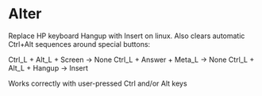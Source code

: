# Alter

Replace HP keyboard Hangup with Insert on linux.
Also clears automatic Ctrl+Alt sequences around special buttons:

Ctrl_L + Alt_L + Screen    -> None
Ctrl_L + Answer + Meta_L   -> None
Ctrl_L + Alt_L + Hangup    -> Insert

Works correctly with user-pressed Ctrl and/or Alt keys
